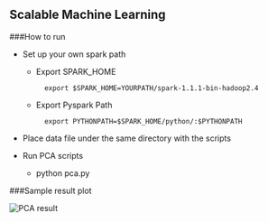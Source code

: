 ## Scalable Machine Learning

###How to run
- Set up your own spark path
	- Export SPARK_HOME
	
			export $SPARK_HOME=YOURPATH/spark-1.1.1-bin-hadoop2.4
		
	- Export Pyspark Path
	
			export PYTHONPATH=$SPARK_HOME/python/:$PYTHONPATH
		
- Place data file under the same directory with the scripts
	
- Run PCA scripts

	- python pca.py

###Sample result plot

![PCA result](https://raw.githubusercontent.com/Nero-Hu/Bigdata_Project/master/Final%20Report/tex/pca.png)
